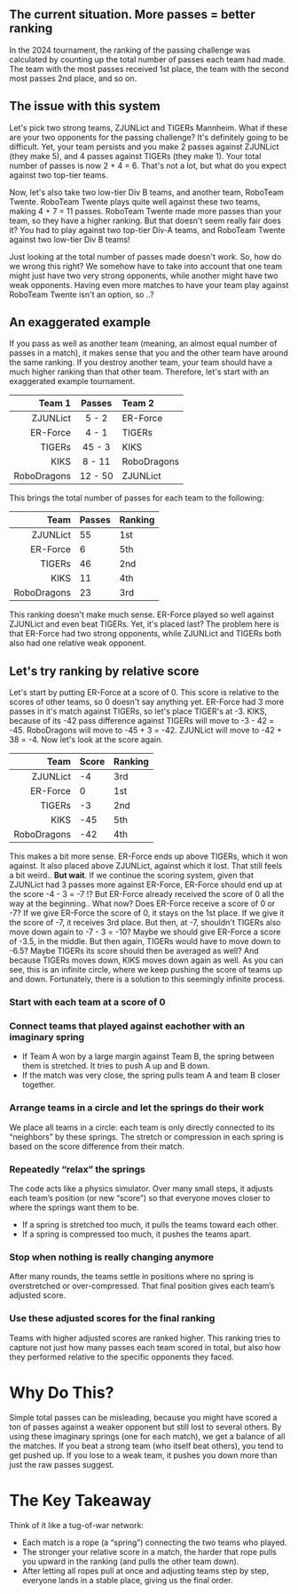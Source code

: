 ## The current situation. More passes = better ranking
In the 2024 tournament, the ranking of the passing challenge was calculated by counting up the total number of passes each team had made. The team with the most passes received 1st place, the team with the second most passes 2nd place, and so on. 

## The issue with this system
Let's pick two strong teams, ZJUNLict and TIGERs Mannheim. What if these are your two opponents for the passing challenge? It's definitely going to be difficult. Yet, your team persists and you make 2 passes against ZJUNLict (they make 5), and 4 passes against TIGERs (they make 1). Your total number of passes is now 2 + 4 = 6. That's not a lot, but what do you expect against two top-tier teams. 

Now, let's also take two low-tier Div B teams, and another team, RoboTeam Twente. RoboTeam Twente plays quite well against these two teams, making 4 + 7 = 11 passes. RoboTeam Twente made more passes than your team, so they have a higher ranking. But that doesn't seem really fair does it? You had to play against two top-tier Div-A teams, and RoboTeam Twente against two low-tier Div B teams! 

Just looking at the total number of passes made doesn't work. So, how do we wrong this right? We somehow have to take into account that one team might just have two very strong opponents, while another might have two weak opponents. Having even more matches to have your team play against RoboTeam Twente isn't an option, so ..?

## An exaggerated example
If you pass as well as another team (meaning, an almost equal number of passes in a match), it makes sense that you and the other team have around the same ranking. If you destroy another team, your team should have a much higher ranking than that other team. Therefore, let's start with an exaggerated example tournament.

Team 1 | Passes | Team 2
---: | :---: | :--- 
ZJUNLict | 5 - 2 | ER-Force
ER-Force | 4 - 1 | TIGERs
TIGERs | 45 - 3 | KIKS
KIKS | 8 - 11 | RoboDragons
RoboDragons | 12 - 50 | ZJUNLict

This brings the total number of passes for each team to the following:

Team | Passes | Ranking
---: | --- | ---
ZJUNLict    | 55 | 1st
ER-Force    |  6 | 5th
TIGERs      | 46 | 2nd
KIKS        | 11 | 4th
RoboDragons | 23 | 3rd
 
This ranking doesn't make much sense. ER-Force played so well against ZJUNLict and even beat TIGERs. Yet, it's placed last? The problem here is that ER-Force had two strong opponents, while ZJUNLict and TIGERs both also had one relative weak opponent.  

## Let's try ranking by relative score
Let's start by putting ER-Force at a score of 0. This score is relative to the scores of other teams, so 0 doesn't say anything yet. ER-Force had 3 more passes in it's match against TIGERs, so let's place TIGER's at -3. KIKS, because of its -42 pass difference against TIGERs will move to -3 - 42 = -45. RoboDragons will move to -45 + 3 = -42. ZJUNLict will move to -42 + 38 = -4. Now let's look  at the score again.

Team | Score | Ranking
---: | --- | ---
ZJUNLict    | -4 | 3rd
ER-Force    |  0 | 1st
TIGERs      | -3 | 2nd
KIKS        | -45 | 5th
RoboDragons | -42 | 4th

This makes a bit more sense. ER-Force ends up above TIGERs, which it won against. It also placed above ZJUNLict, against which it lost. That still feels a bit weird.. **But wait**. If we continue the scoring system, given that ZJUNLict had 3 passes more against ER-Force, ER-Force should end up at the score -4 - 3 = -7 !? But ER-Force already received the score of 0 all the way at the beginning.. What now? Does ER-Force receive a score of 0 or -7? If we give ER-Force the score of 0, it stays on the 1st place. If we give it the score of -7, it receives 3rd place. But then, at -7, shouldn't TIGERs also move down again to -7 - 3 = -10? Maybe we should give ER-Force a score of -3.5, in the middle. But then again, TIGERs would have to move down to -6.5? Maybe TIGERs its score should then be averaged as well? And because TIGERs moves down, KIKS moves down again as well. As you can see, this is an infinite circle, where we keep pushing the score of teams up and down. Fortunately, there is a solution to this seemingly infinite process. 






### Start with each team at a score of 0

### Connect teams that played against eachother with an imaginary spring
- If Team A won by a large margin against Team B, the spring between them is stretched. It tries to push A up and B down.
- If the match was very close, the spring pulls team A and team B closer together.

### Arrange teams in a circle and let the springs do their work
We place all teams in a circle: each team is only directly connected to its “neighbors” by these springs. The stretch or compression in each spring is based on the score difference from their match.

### Repeatedly “relax” the springs
The code acts like a physics simulator. Over many small steps, it adjusts each team’s position (or new “score”) so that everyone moves closer to where the springs want them to be.
- If a spring is stretched too much, it pulls the teams toward each other.
- If a spring is compressed too much, it pushes the teams apart.

### Stop when nothing is really changing anymore
After many rounds, the teams settle in positions where no spring is overstretched or over-compressed. That final position gives each team’s adjusted score.

### Use these adjusted scores for the final ranking
Teams with higher adjusted scores are ranked higher. This ranking tries to capture not just how many passes each team scored in total, but also how they performed relative to the specific opponents they faced.

# Why Do This?

Simple total passes can be misleading, because you might have scored a ton of passes against a weaker opponent but still lost to several others.
By using these imaginary springs (one for each match), we get a balance of all the matches. If you beat a strong team (who itself beat others), you tend to get pushed up. If you lose to a weak team, it pushes you down more than just the raw passes suggest.

# The Key Takeaway

Think of it like a tug-of-war network:

- Each match is a rope (a “spring”) connecting the two teams who played.
- The stronger your relative score in a match, the harder that rope pulls you upward in the ranking (and pulls the other team down).
- After letting all ropes pull at once and adjusting teams step by step, everyone lands in a stable place, giving us the final order.